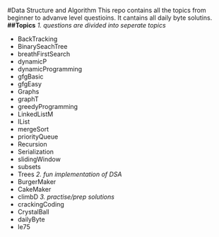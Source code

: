 #Data Structure and Algorithm
This repo contains all the topics from beginner to advanve level questioins.
It cantains all daily byte solutins.
**##Topics**
*1. questions are divided into seperate topics*
- BackTracking
- BinarySeachTree
- breathFirstSearch
- dynamicP
- dynamicProgramming
- gfgBasic
- gfgEasy
- Graphs
- graphT
- greedyProgramming
- LinkedListM
- lList
- mergeSort
- priorityQueue
- Recursion
- Serialization
- slidingWindow
- subsets
- Trees
*2. fun implementation of DSA*
- BurgerMaker
- CakeMaker
- climbD
*3. practise/prep solutions*
- crackingCoding
- CrystalBall
- dailyByte
- le75

